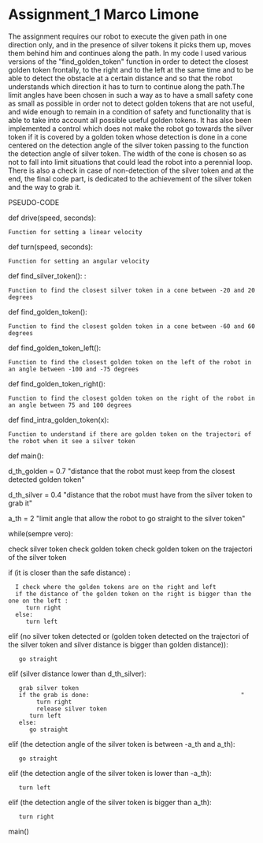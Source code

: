 # Assignment_1  Marco Limone

The assignment requires our robot to execute the given path in one direction only, and in the presence of silver tokens it picks them up, moves them behind him and continues along the path.
In my code I used various versions of the "find_golden_token" function in order to detect the closest golden token frontally, to the right and to the left at the same time and to be able to detect the obstacle at a certain distance and so that the robot understands which direction it has to turn to continue along the path.The limit angles have been chosen in such a way as to have a small safety cone as small as possible in order not to detect golden tokens that are not useful, and wide enough to remain in a condition of safety and functionality that is able to take into account all possible useful golden tokens. 
It has also been implemented a control which does not make the robot go towards the silver token if it is covered by a golden token whose detection is done in a cone centered on the detection angle of the silver token passing to the function the detection angle of silver token. The width of the cone is chosen so as not to fall into limit situations that could lead the robot into a perennial loop.
There is also a check in case of non-detection of the silver token and at the end, the final code part, is dedicated to the achievement of the silver token and the way to grab it.


PSEUDO-CODE

def drive(speed, seconds):
   
    Function for setting a linear velocity



def turn(speed, seconds):
   
    Function for setting an angular velocity



def find_silver_token():    :  
   
    Function to find the closest silver token in a cone between -20 and 20 degrees

 
 
def find_golden_token():
   
    Function to find the closest golden token in a cone between -60 and 60 degrees

   

def find_golden_token_left():
   
    Function to find the closest golden token on the left of the robot in an angle between -100 and -75 degrees
                


def find_golden_token_right():
  
    Function to find the closest golden token on the right of the robot in an angle between 75 and 100 degrees

    

def find_intra_golden_token(x):
    
    Function to understand if there are golden token on the trajectori of the robot when it see a silver token

    
    
def main():
 
  d_th_golden = 0.7  "distance that the robot must keep from the closest detected golden token"
 
  d_th_silver = 0.4  "distance that the robot must have from the silver token to grab it"
 
 
  a_th = 2           "limit angle that allow the robot to go straight to the silver token"
 
  while(sempre vero):
 
   check silver token
   check golden token
   check golden token on the trajectori of the silver token
    
      
      
   if (it is closer than the safe distance) :                                      
      
      I check where the golden tokens are on the right and left
      if the distance of the golden token on the right is bigger than the one on the left :                           
         turn right
      else:
         turn left
       
   
   elif (no silver token detected or (golden token detected on the trajectori of the silver token and silver distance is bigger than golden distance)):
       
       go straight
    
    
   elif (silver distance lower than d_th_silver):                              
       
       grab silver token
       if the grab is done:                                           "
	        turn right
	        release silver token
          turn left  
       else:
          go straight
   
   
   elif (the detection angle of the silver token is between -a_th and a_th):                         
       
       go straight
       
   elif (the detection angle of the silver token is lower than -a_th):
   
       turn left
       
   elif (the detection angle of the silver token is bigger than a_th):
   
       turn right
        
  
main()

